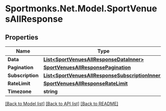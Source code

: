 # Sportmonks.Net.Model.SportVenuesAllResponse

## Properties

Name | Type | Description | Notes
------------ | ------------- | ------------- | -------------
**Data** | [**List&lt;SportVenuesAllResponseDataInner&gt;**](SportVenuesAllResponseDataInner.md) |  | [optional] 
**Pagination** | [**SportVenuesAllResponsePagination**](SportVenuesAllResponsePagination.md) |  | [optional] 
**Subscription** | [**List&lt;SportVenuesAllResponseSubscriptionInner&gt;**](SportVenuesAllResponseSubscriptionInner.md) |  | [optional] 
**RateLimit** | [**SportVenuesAllResponseRateLimit**](SportVenuesAllResponseRateLimit.md) |  | [optional] 
**Timezone** | **string** |  | [optional] 

[[Back to Model list]](../README.md#documentation-for-models) [[Back to API list]](../README.md#documentation-for-api-endpoints) [[Back to README]](../README.md)

